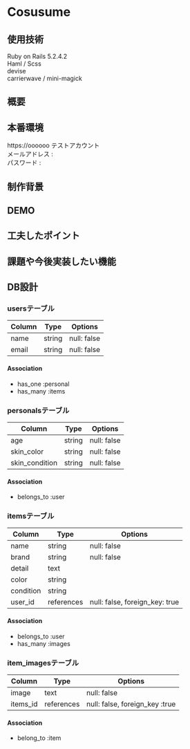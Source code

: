 # Cosusume
## 使用技術

Ruby on Rails 5.2.4.2  
Haml / Scss  
devise  
carrierwave / mini-magick

## 概要


## 本番環境

https://oooooo 
テストアカウント  
メールアドレス :  
パスワード : 

## 制作背景


## DEMO

## 工夫したポイント



## 課題や今後実装したい機能


## DB設計
### usersテーブル
|Column|Type|Options|
|------|----|-------|
|name|string|null: false|
|email|string|null: false|
#### Association
- has_one :personal
- has_many :items

### personalsテーブル
|Column|Type|Options|
|------|----|-------|
|age|string|null: false|
|skin_color|string|null: false|
|skin_condition|string|null: false|
#### Association
- belongs_to :user

### itemsテーブル
|Column|Type|Options|
|------|----|-------|
|name|string|null: false|
|brand|string|null: false|
|detail|text||
|color|string||
|condition|string||
|user_id|references|null: false, foreign_key: true|
#### Association
- belongs_to :user
- has_many :images

### item_imagesテーブル
|Column|Type|Options|
|------|----|-------|
|image|text|null: false|
|items_id|references|null: false, foreign_key :true|
#### Association
- belong_to :item
